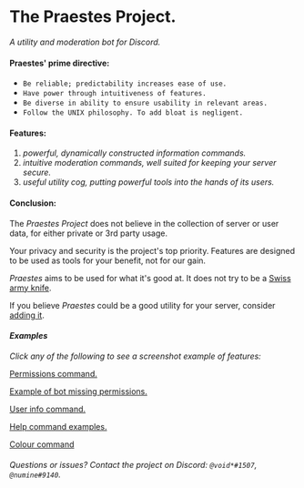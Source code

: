 # **The Praestes Project.**
*A utility and moderation bot for Discord.*

#### **Praestes' prime directive:**
* `Be reliable; predictability increases ease of use.`
* `Have power through intuitiveness of features.`
* `Be diverse in ability to ensure usability in relevant areas.`
* `Follow the UNIX philosophy. To add bloat is negligent.`

#### **Features:**
1. *powerful, dynamically constructed information commands.*
2. *intuitive moderation commands, well suited for keeping your server secure.*
3. *useful utility cog, putting powerful tools into the hands of its users.*

#### **Conclusion:**
The *Praestes Project* does not believe in the collection of server or user data, for either private or 3rd party usage.

Your privacy and security is the project's top priority. Features are designed to be used as tools for your benefit, not for our gain.

*Praestes* aims to be used for what it's good at. It does not try to be a [Swiss army knife](https://homepage.cs.uri.edu/~thenry/resources/unix_art/ch01s06.html).

If you believe *Praestes* could be a good utility for your server, consider [adding it](https://discord.com/oauth2/authorize?client_id=788206328916738072&scope=bot&permissions=2147483647).

#### *Examples*
*Click any of the following to see a screenshot example of features:*

[Permissions command.](https://media.discordapp.net/attachments/788211981051101214/808446564213194802/unknown.png)

[Example of bot missing permissions.](https://media.discordapp.net/attachments/788211981051101214/808447457666793482/unknown.png)

[User info command.](https://media.discordapp.net/attachments/796620072608333834/808448449422032906/unknown.png?width=565&height=676)

[Help command examples.](https://media.discordapp.net/attachments/788211981051101214/808451341995081788/unknown.png?width=478&height=676)

[Colour command](https://media.discordapp.net/attachments/788211981051101214/808451995828617246/unknown.png)

###### Questions or issues? Contact the project on Discord: `@void*#1507`, `@numine#9140`.

